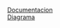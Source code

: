<a href="docs/README.md">Documentacion</a>
<br>
<a href="https://app.diagrams.net/#HBorsatoMilton%2FsistemaSubastas%2Fmain%2Fdocs%2FdiagramaClasesGit.drawio#%7B%22pageId%22%3A%22C5RBs43oDa-KdzZeNtuy%22%7D">Diagrama</a>

